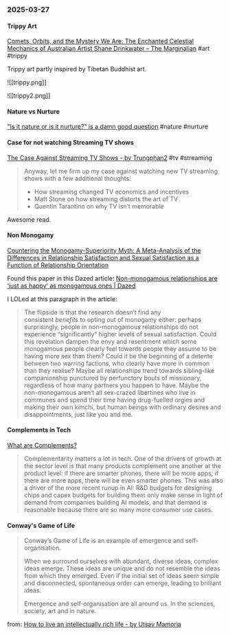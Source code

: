 ### 2025-03-27
#### Trippy Art
[Comets, Orbits, and the Mystery We Are: The Enchanted Celestial Mechanics of Australian Artist Shane Drinkwater – The Marginalian](https://www.themarginalian.org/2025/03/25/shane-drinkwater-art/) #art #trippy 

Trippy art partly inspired by Tibetan Buddhist art.

![[trippy.png]]

![[trippy2.png]]

#### Nature vs Nurture
["Is it nature or is it nurture?" is a damn good question](https://smallpotatoes.paulbloom.net/p/is-it-nature-or-is-it-nurture-is) #nature #nurture

#### Case for not watching Streaming TV shows
[The Case Against Streaming TV Shows - by Trungphan2](https://www.readtrung.com/p/the-case-against-streaming-tv-shows) #tv #streaming

> Anyway, let me firm up my case against watching new TV streaming shows with a few additional thoughts:
> 
> - How streaming changed TV economics and incentives
> - Matt Stone on how streaming distorts the art of TV
> - Quentin Tarantino on why TV isn’t memorable

Awesome read.

#### Non Monogamy
[Countering the Monogamy-Superiority Myth: A Meta-Analysis of the Differences in Relationship Satisfaction and Sexual Satisfaction as a Function of Relationship Orientation](https://www.tandfonline.com/doi/full/10.1080/00224499.2025.2462988?username=nicola_davis&_gl=1*rdysrl*_gcl_au*MTExNTkxMTM5MC4xNzQyOTAwNDU5*_ga*MTY0ODY4Nzk0LjE3NDI5MDA0NTg.*_ga_0HYE8YG0M6*MTc0MjkwMDQ1OC4xLjEuMTc0MjkwMDQ5Ny4yMi4wLjA.)

Found this paper in this Dazed article: [Non-monogamous relationships are ‘just as happy’ as monogamous ones | Dazed](https://www.dazeddigital.com/life-culture/article/66464/1/non-monogamous-relationships-just-as-happy-polyamory-dating-romance)

I LOLed at this paragraph in the article:

> The flipside is that the research doesn’t find any consistent _benefits_ to opting out of monogamy either: perhaps surprisingly, people in non-monogamous relationships do not experience “significantly” higher levels of sexual satisfaction. Could this revelation dampen the envy and resentment which some monogamous people clearly feel towards people they assume to be having more sex than them? Could it be the beginning of a detente between two warring factions, who clearly have more in common than they realise? Maybe all relationships trend towards sibling-like companionship punctured by perfunctory bouts of missionary, regardless of how many partners you happen to have. Maybe the non-monogamous aren’t all sex-crazed libertines who live in communes and spend their time having drug-fuelled orgies and making their own kimchi, but human beings with ordinary desires and disappointments, just like you and me.

#### Complements in Tech
[What are Complements?](https://capitalgains.thediff.co/p/what-are-complements?_bhlid=2ee613b90e176c25312390a663383eef89748d3a&last_resource_guid=Post:2174885a-7dac-4221-990e-e6851ea5c884)

> Complementarity matters a lot in tech. One of the drivers of growth at the sector level is that many products complement one another at the product level: if there are smarter phones, there will be more apps; if there are more apps, there will be even smarter phones. This was also a driver of the more recent runup in AI: R&D budgets for designing chips and capex budgets for building them only make sense in light of demand from companies building AI models, and that demand is reasonable because there are so many more consumer use cases.

#### Conway's Game of Life

> Conway’s Game of Life is an example of emergence and self-organisation.
>
> When we surround ourselves with abundant, diverse ideas, complex ideas emerge. These ideas are unique and do not resemble the ideas from which they emerged. Even if the initial set of ideas seem simple and disconnected, spontaneous order can emerge, leading to brilliant ideas.
> 
> Emergence and self-organisation are all around us. In the sciences, society, art and in nature.

from: [How to live an intellectually rich life - by Utsav Mamoria](https://utsavmamoria.substack.com/p/how-to-live-an-intellectually-rich)